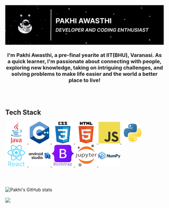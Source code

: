 <img align = "center" alt="Pakhi" src="https://github.com/Pakhi-7831/Pakhi-7831/blob/main/title_1.png">
<h3 align="center">I'm Pakhi Awasthi, a pre-final yearite at IIT(BHU), Varanasi. As a quick learner, I'm passionate about connecting with people, exploring new knowledge, taking on intriguing challenges, and solving problems to make life easier and the world a better place to live!</h3>



<br>
<br>


## Tech Stack 
<p align="left">  <a href="https://www.cprogramming.com/" target="_blank"> <img src="https://github.com/devicons/devicon/blob/master/icons/java/java-original-wordmark.svg" alt="c" width="70" height="70"/> </a> <a href="https://www.w3schools.com/cpp/" target="_blank"> <img src="https://raw.githubusercontent.com/devicons/devicon/master/icons/cplusplus/cplusplus-original.svg" alt="cplusplus" width="70" height="70"/> </a> <a href="https://www.w3schools.com/css/" target="_blank"> <img src="https://raw.githubusercontent.com/devicons/devicon/master/icons/css3/css3-original-wordmark.svg" alt="css3" width="70" height="70"/> </a>  </a> <a href="https://www.w3.org/html/" target="_blank"> <img src="https://raw.githubusercontent.com/devicons/devicon/master/icons/html5/html5-original-wordmark.svg" alt="html5" width="70" height="70"/> </a> <a href="https://developer.mozilla.org/en-US/docs/Web/JavaScript" target="_blank"> <img src="https://raw.githubusercontent.com/devicons/devicon/master/icons/javascript/javascript-original.svg" alt="javascript" width="70" height="70"/> </a> <a href="https://www.python.org" target="_blank"> <img src="https://raw.githubusercontent.com/devicons/devicon/master/icons/python/python-original.svg" alt="python" width="70" height="70"/> </a> <a href="https://reactjs.org/" target="_blank"> <img src="https://raw.githubusercontent.com/devicons/devicon/master/icons/react/react-original-wordmark.svg" alt="react" width="70" height="70"/> </a> <a href="https://developer.android.com/studio"> <img src="https://github.com/devicons/devicon/blob/develop/icons/androidstudio/androidstudio-original-wordmark.svg" alt ="android studio" width ="70" height="70"/> </a> <a href="https://getbootstrap.com/" target="_blank"> <img src="https://github.com/devicons/devicon/blob/develop/icons/bootstrap/bootstrap-original-wordmark.svg" alt="javascript" width="70" height="70"/> </a> <a href="https://jupyter.org/" target="_blank"> <img src="https://github.com/devicons/devicon/blob/develop/icons/jupyter/jupyter-original-wordmark.svg" alt="javascript" width="70" height="70"/> </a> <a href="https://numpy.org/" target="_blank"> <img src="https://github.com/devicons/devicon/blob/develop/icons/numpy/numpy-original-wordmark.svg" alt="javascript" width="70" height="70"/> </a> </p>
<br><br>

![Pakhi's GitHub stats](https://github-readme-streak-stats.herokuapp.com/?user=Pakhi-7831&theme=tokyonight)
<br><br>
<img align="left" src="https://github-readme-stats.vercel.app/api?username=Pakhi-7831&count_private=true&show_icons=true&theme=tokyonight" />
